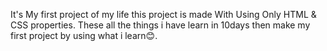 It's My first project of my life this project is made With Using Only HTML & CSS properties. 
These all the things i have learn in 10days then make my first project by using what i learn😊.
